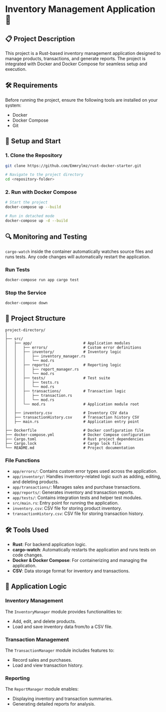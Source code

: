 # Inventory Management Application 🛒

## 📋 Project Description

This project is a Rust-based inventory management application designed to manage products, transactions, and generate reports. The project is integrated with Docker and Docker Compose for seamless setup and execution.

## 🛠 Requirements

Before running the project, ensure the following tools are installed on your system:

- Docker
- Docker Compose
- Git

## 🚀 Setup and Start

### 1. Clone the Repository

```bash
git clone https://github.com/Emmrylmz/rust-docker-starter.git

# Navigate to the project directory
cd <repository-folder>
```

### 2. Run with Docker Compose

```bash
# Start the project
docker-compose up --build

# Run in detached mode
docker-compose up -d --build
```

## 🔍 Monitoring and Testing

`cargo-watch` inside the container automatically watches source files and runs tests. Any code changes will automatically restart the application.

### Run Tests

```bash
docker-compose run app cargo test
```

### Stop the Service

```bash
docker-compose down
```

## 📂 Project Structure

```
project-directory/
│
├── src/
│   ├── app/                       # Application modules
│   │   ├── errors/                # Custom error definitions
│   │   ├── inventory/             # Inventory logic
│   │   │   ├── inventory_manager.rs
│   │   │   └── mod.rs
│   │   ├── reports/               # Reporting logic
│   │   │   ├── report_manager.rs
│   │   │   └── mod.rs
│   │   ├── tests/                 # Test suite
│   │   │   ├── tests.rs
│   │   │   └── mod.rs
│   │   ├── transactions/          # Transaction logic
│   │   │   ├── transaction.rs
│   │   │   └── mod.rs
│   │   └── mod.rs                 # Application module root
│   │
│   ├── inventory.csv              # Inventory CSV data
│   ├── transactionHistory.csv     # Transaction history CSV
│   ├── main.rs                    # Application entry point
│
├── Dockerfile                     # Docker configuration file
├── docker-compose.yml             # Docker Compose configuration
├── Cargo.toml                     # Rust project dependencies
├── Cargo.lock                     # Cargo lock file
└── README.md                      # Project documentation
```

### File Functions

- `app/errors/`: Contains custom error types used across the application.
- `app/inventory/`: Handles inventory-related logic such as adding, editing, and deleting products.
- `app/transactions/`: Manages sales and purchase transactions.
- `app/reports/`: Generates inventory and transaction reports.
- `app/tests/`: Contains integration tests and helper test modules.
- `src/main.rs`: Entry point for running the application.
- `inventory.csv`: CSV file for storing product inventory.
- `transactionHistory.csv`: CSV file for storing transaction history.

## 🛠 Tools Used

- **Rust**: For backend application logic.
- **cargo-watch**: Automatically restarts the application and runs tests on code changes.
- **Docker & Docker Compose**: For containerizing and managing the application.
- **CSV**: Data storage format for inventory and transactions.

## 🧠 Application Logic

### Inventory Management
The `InventoryManager` module provides functionalities to:
- Add, edit, and delete products.
- Load and save inventory data from/to a CSV file.

### Transaction Management
The `TransactionManager` module includes features to:
- Record sales and purchases.
- Load and view transaction history.

### Reporting
The `ReportManager` module enables:
- Displaying inventory and transaction summaries.
- Generating detailed reports for analysis.
